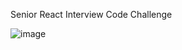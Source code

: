 Senior React Interview Code Challenge

![image](https://user-images.githubusercontent.com/36101008/158080431-a1b72ee5-6a85-4839-98ba-ab8aca1d38b3.png)

